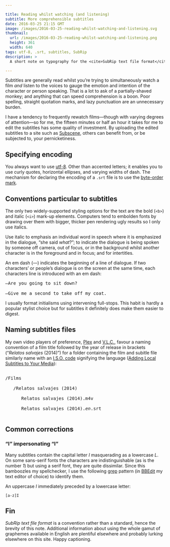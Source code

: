 ```yaml
---

title: Reading whilst watching (and listening)
subtitle: More comprehensible subtitles
date: 2016-03-25 21:15 GMT
image: /images/2016-03-25-reading-whilst-watching-and-listening.svg
thumbnail:
  url: /images/2016-03-25-reading-whilst-watching-and-listening.png
  height: 361
  width: 640
tags: utf-8, .srt, subtitles, SubRip
description: >
  A short note on typography for the <cite>SubRip text file format</cite> for providing subtitles for films.

---
```


Subtitles are generally read whilst you’re trying to simultaneously watch a film *and* listen to the voices to gauge the emotion and intention of the character or person speaking. That is a lot to ask of a partially-shaved monkey; and anything that can speed comprehension is a boon. Poor spelling, straight quotation marks, and lazy punctuation are an unnecessary burden.

I have a tendency to frequently rewatch films—though with varying degrees of attention—so for me, the fifteen minutes or half an hour it takes for me to edit the subtitles has some quality of investment. By uploading the edited subtitles to a site such as [Subscene](https://subscene.com/u/998178), others can benefit from, or be subjected to, your pernicketiness.

## Specifying encoding

You always want to use [utf-8](https://www.ietf.org/rfc/rfc3629.txt). Other than accented letters; it enables you to use curly quotes, horizontal ellipses, and varying widths of dash. The mechanism for declaring the encoding of a `.srt` file is to use the [byte-order mark](https://www.w3.org/International/questions/qa-byte-order-mark.en.php#answer).

## Conventions particular to subtitles

The only two widely-supported styling options for the text are the bold (`<b>`) and italic (`<i>`) mark-up elements. Computers tend to embolden fonts by drawing over them with bigger, thicker pen rendering ugly results so I only use italics.

Use italic to emphasis an individual word in speech where it is emphasized in the dialogue, “she said *what*?”; to indicate the dialogue is being spoken by someone off camera, out of focus, or in the background whilst another character is in the foreground and in focus; and for intertitles.

An em dash (—) indicates the beginning of a line of dialogue. If two characters’ or people’s dialogue is on the screen at the same time, each characters line is introduced with an em dash:

<pre>—Are you going to sit down?<br />
—Give me a second to take off my coat.</pre>

<aside>I usually format initialisms using intervening full-stops. This habit is hardly a popular stylist choice but for subtitles it definitely does make them easier to digest.</aside>

## Naming subtitles files

My own video players of preference, [Plex](https://plex.tv) and [V.L.C.](https://www.videolan.org/vlc/), favour a naming convention of a film title followed by the year of release in brackets (“<cite xml:lang="es">Relatos salvajes</cite> (2014)”) for a folder containing the film and subitle file similarly name with an [I.S.O. code](https://en.wikipedia.org/wiki/List_of_ISO_639-1_codes) signifying the language ([Adding Local Subtitles to Your Media](https://support.plex.tv/hc/en-us/articles/200471133-Adding-Local-Subtitles-to-Your-Media)):

<pre><samp>
/Films<br />
   /Relatos salvajes (2014)<br />
      Relatos salvajes (2014).m4v<br />
      Relatos salvajes (2014).<em>en</em>.srt<br />
</samp></pre>

## Common corrections

### “I” impersonating “l”

Many subtitles contain the capital letter *I* masquerading as a lowercase *L*. On some sans-serif fonts the characters are indistinguishable (as is the number *1*) but using a serif font, they are quite dissimilar. Since this bamboozles my spellchecker, I use the following [grep](https://en.wikipedia.org/wiki/Grep) pattern (in [BBEdit](http://www.barebones.com/products/bbedit/) my text editor of choice) to identify them.

An uppercase *I* immediately preceded by a lowercase letter:

``` grep
[a-z]I
```

## <span xml:lang="fr">Fin</span>

<cite>SubRip text file format</cite> is a convention rather than a standard, hence the brevity of this note. Additional information about using the whole gamut of graphemes available in English are plentiful elsewhere and probably lurking elsewhere on this site. Happy captioning.
